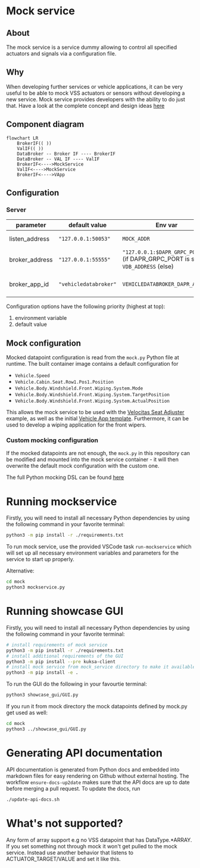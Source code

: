 # Mock service

## About

The mock service is a service dummy allowing to control all specified actuators and signals via a configuration file.
## Why

When developing further services or vehicle applications, it can be very useful to be able to mock VSS actuators or sensors without developing a new service. Mock service provides developers with the ability to do just that. Have a look at the complete concept and design ideas [here](./doc/concept.md)

## Component diagram


```mermaid
flowchart LR
    BrokerIF(( ))
    ValIF(( ))
    DataBroker -- Broker IF ---- BrokerIF
    DataBroker -- VAL IF ---- ValIF
    BrokerIF<---->MockService
    ValIF<---->MockService
    BrokerIF<---->VApp
```

## Configuration

### Server

| parameter      | default value         | Env var                                                                          | description                     |
|----------------|-----------------------|----------------------------------------------------------------------------------|---------------------------------|
| listen_address | `"127.0.0.1:50053"`   | `MOCK_ADDR`                                                                      | Listen for rpc calls            |
| broker_address | `"127.0.0.1:55555"`   | `"127.0.0.1:$DAPR_GRPC_PORT"` (if DAPR_GRPC_PORT is set)<br>`VDB_ADDRESS` (else) | Connect to data broker instance |
| broker_app_id  | `"vehicledatabroker"` | `VEHICLEDATABROKER_DAPR_APP_ID`                                                  | Connect to data broker instance |

Configuration options have the following priority (highest at top):
1. environment variable
2. default value

## Mock configuration

Mocked datapoint configuration is read from the `mock.py` Python file at runtime. The built container image contains a default configuration for
* `Vehicle.Speed`
* `Vehicle.Cabin.Seat.Row1.Pos1.Position`
* `Vehicle.Body.Windshield.Front.Wiping.System.Mode`
* `Vehicle.Body.Windshield.Front.Wiping.System.TargetPosition`
* `Vehicle.Body.Windshield.Front.Wiping.System.ActualPosition`

This allows the mock service to be used with the [Velocitas Seat Adjuster](https://eclipse.dev/velocitas/docs/about/use_cases/seat_adjuster/) example, as well as the initial [Vehicle App template](https://github.com/eclipse-velocitas/vehicle-app-python-template). Furthermore, it can be used to develop a wiping application for the front wipers.

### Custom mocking configuration
If the mocked datapoints are not enough, the `mock.py` in this repository can be modified and mounted into the mock service container - it will then overwrite the default mock configuration with the custom one.

The full Python mocking DSL can be found [here](./doc/pydoc/mocking-dsl.md)

# Running mockservice

Firstly, you will need to install all necessary Python dependencies by using the following command in your favorite terminal:

```bash
python3 -m pip install -r ./requirements.txt
```

To run mock service, use the provided VSCode task `run-mockservice` which will set up all necessary environment variables and parameters for the service to start up properly.

Alternative:
```bash
cd mock
python3 mockservice.py
```

# Running showcase GUI

Firstly, you will need to install all necessary Python dependencies by using the following command in your favorite terminal:

```bash
# install requirements of mock service
python3 -m pip install -r ./requirements.txt
# install additional requirements of the GUI
python3 -m pip install --pre kuksa-client
# install mock service from mock_service directory to make it available in the GUI
python3 -m pip install -e .
```

To run the GUI do the following in your favourtie terminal:

```bash
python3 showcase_gui/GUI.py
```

If you run it from mock directory the mock datapoints defined by mock.py get used as well:
```bash
cd mock
python3 ../showcase_gui/GUI.py
```

# Generating API documentation

API documentation is generated from Python docs and embedded into markdown files for easy rendering on Github without external hosting. The workflow `ensure-docs-up2date` makes sure that the API docs are up to date before merging a pull request. To update the docs, run

```bash
./update-api-docs.sh
```

# What's not supported?
Any form of array support e.g no VSS datapoint that has DataType.*ARRAY. 
If you set something not through mock it won't get pulled to the mock service. Instead use another behavior that listens to ACTUATOR_TARGET/VALUE and set it like this.

